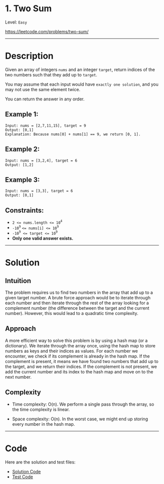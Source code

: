 # 1. Two Sum

Level: `Easy`

https://leetcode.com/problems/two-sum/

---

# Description

Given an array of integers `nums` and an integer `target`, return indices of the two numbers such that they add up to `target`.

You may assume that each input would have `exactly one solution`, and you may not use the same element twice.

You can return the answer in any order.

## Example 1:

    Input: nums = [2,7,11,15], target = 9
    Output: [0,1]
    Explanation: Because nums[0] + nums[1] == 9, we return [0, 1].

## Example 2:

    Input: nums = [3,2,4], target = 6
    Output: [1,2]

## Example 3:

    Input: nums = [3,3], target = 6
    Output: [0,1]

## Constraints:

- `2 <= nums.length <= 10`<sup>`4`</sup>
- `-10`<sup>`9`</sup> `<= nums[i] <= 10`<sup>`9`</sup>
- `-10`<sup>`9`</sup>` <= target <= 10`<sup>`9`</sup>
- **Only one valid answer exists.**

---

# Solution

## Intuition
The problem requires us to find two numbers in the array that add up to a given target number. A brute force approach would be to iterate through each number and then iterate through the rest of the array looking for a complement number (the difference between the target and the current number). However, this would lead to a quadratic time complexity.

## Approach
A more efficient way to solve this problem is by using a hash map (or a dictionary). We iterate through the array once, using the hash map to store numbers as keys and their indices as values. For each number we encounter, we check if its complement is already in the hash map. If the complement is present, it means we have found two numbers that add up to the target, and we return their indices. If the complement is not present, we add the current number and its index to the hash map and move on to the next number.

## Complexity
- Time complexity:
  O(n). We perform a single pass through the array, so the time complexity is linear.

- Space complexity:
  O(n). In the worst case, we might end up storing every number in the hash map.

---

# Code
Here are the solution and test files:
- [Solution Code](./solution.go)
- [Test Code](./solution_test.go)